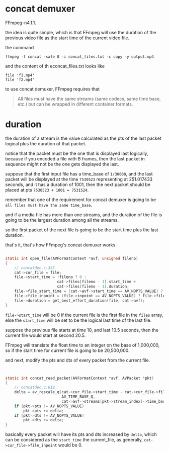 

# concat demuxer

FFmpeg-n4.1.1.

the idea is quite simple, which is that FFmpeg will use the duration of the previous video file as the start time of the
current video file. 

the command

```
ffmpeg -f concat -safe 0 -i concat_files.txt -c copy -y output.mp4
```

and the content of th econcat_files.txt looks like

```
file 'f1.mp4'
file 'f2.mp4'
```

to use concat demuxer, FFmpeg requires that

> All files must have the same streams (same codecs, same time base, etc.) but can be wrapped in different container formats.

# duration

the duration of a stream is the value calculated as the pts of the last packet logical plus the duration of that packet.

notice that the packet must be the one that is displayed last logically, because if you encoded a file with B frames, then the last
packet in sequence might not be the one gets displayed the last.

suppose that the first input file has a time_base of `1/30000`, and the last packet will be displayed at the time `7530523`
representing at 251.017433 seconds, and it has a duration of 1001, then the next packet should be placed at pts 
`7530523 + 1001 = 7531524`.

remember that one of the requirement for concat demuxer is going to be `all files must have the same time_base`. 

and if a media file has more than one streams, and the duration of the file is going to be the largest duration among all the
streams.

so the first packet of the next file is going to be the start time plus the last duration.

that's it, that's how FFmpeg's concat demuxer works.

```c

static int open_file(AVFormatContext *avf, unsigned fileno)
{
    // concatdec.c:353
    cat->cur_file = file;
    file->start_time = !fileno ? 0 :
                       cat->files[fileno - 1].start_time +
                       cat->files[fileno - 1].duration;
    file->file_start_time = (cat->avf->start_time == AV_NOPTS_VALUE) ? 0 : cat->avf->start_time;
    file->file_inpoint = (file->inpoint == AV_NOPTS_VALUE) ? file->file_start_time : file->inpoint;
    file->duration = get_best_effort_duration(file, cat->avf);
}
```

`file->start_time` will be 0 if the current file is the first file in the `files` array, else the `start_time` will be set to
be the logical last time of the last file.

suppose the previous file starts at time 10, and last 10.5 seconds, then the current file would start at second 20.5.

FFmpeg will translate the float time to an integer on the base of 1,000,000, so if the start time for current file is going to
be 20,500,000.

and next, modify the pts and dts of every packet from the current file.

```c


static int concat_read_packet(AVFormatContext *avf, AVPacket *pkt)
{
    // concatdec.c:618
    delta = av_rescale_q(cat->cur_file->start_time - cat->cur_file->file_inpoint,
                         AV_TIME_BASE_Q,
                         cat->avf->streams[pkt->stream_index]->time_base);
    if (pkt->pts != AV_NOPTS_VALUE)
        pkt->pts += delta;
    if (pkt->dts != AV_NOPTS_VALUE)
        pkt->dts += delta;
}
```

basically every packet will have its pts and dts increased by `delta`, which can be considered as the `start_time` the
current_file, as generally, `cat->cur_file->file_inpoint` would be 0.



